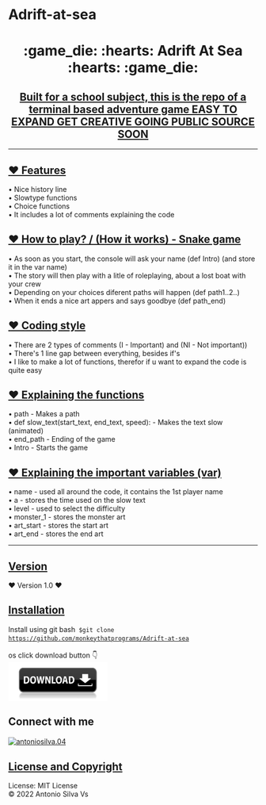 # Adrift-at-sea
<h1 align="center"><b>:game_die:	:hearts: Adrift At Sea :hearts: :game_die:	<br>
 </b></h1>
<h2 align="center"><u><b>Built for a school subject, this is the repo of a terminal based adventure game  EASY TO EXPAND GET CREATIVE GOING PUBLIC SOURCE SOON </u></b></h3>


----------------------------

  <p>
    <h2><u><b> ♥️ Features </u></b> </h2>
    &bull; Nice history line <br>
    &bull; Slowtype functions <br>
    &bull; Choice functions <br>
    &bull; It includes a lot of comments explaining the code <br>
 </p>
 
 <p>
   <h2><u><b> ♥️ How to play? / (How it works) - Snake game </b></u></h3> 
   &bull; As soon as you start, the console will ask your name (def Intro) (and store it in the var name) <br>
   &bull; The story will then play with a litle of roleplaying, about a lost boat with your crew <br>
   &bull; Depending on your choices diferent paths will happen (def path1..2..) <br>
   &bull; When it ends a nice art appers and says goodbye (def path_end) <br>
   

  </p>
  
   <p>
   <h2><u><b> ♥️ Coding style </b></u></h3> 
   &bull; There are 2 types of comments (I - Important) and (NI - Not important)) <br>
   &bull; There's 1 line gap between everything, besides if's <br>
   &bull; I like to make a lot of functions, therefor if u want to expand the code is quite easy <br>
  

   <h2><u><b> ♥️ Explaining the functions </b></u></h3> 
   &bull; path - Makes a path <br>  
   &bull; def slow_text(start_text, end_text, speed): - Makes the text slow (animated) <br>
   &bull; end_path - Ending of the game <br>  
   &bull; Intro - Starts the game <br>  

   <h2><u><b> ♥️ Explaining the important variables (var) </b></u></h3> 
   &bull; name - used all around the code, it contains the 1st player name <br>
   &bull; a - stores the time used on the slow text <br>
   &bull; level - used to select the difficulty <br>
   &bull; monster_1 - stores the monster art <br>
   &bull; art_start - stores the start art <br>
   &bull; art_end - stores the end art <br>





  </p>
  
 ----------------------------

 <h2 align='left'><u><b>Version</u></b></h2>
 ♥️ Version 1.0 ♥️
 
 <h2><u><b>Installation</u></b></h2>
 
 Install using git bash<code> $git clone https://github.com/monkeythatprograms/Adrift-at-sea </code><br>
 os click download button 👇 <br>
 <a href="https://github.com/monkeythatprograms/pythontic/raw/main/Finished3Game-consule.exe" target="blank"><img align="center" src="https://github.com/Akshay-Vs/resources/blob/main/src/download_bt.png" alt="blank" height="78" width="200" /></a>
 
<h2 align="left"><b>Connect with me</b></h4>
<p align="left">
<a href="https://www.instagram.com/antoniosilva.04" target="blank"><img align="center" src="https://raw.githubusercontent.com/rahuldkjain/github-profile-readme-generator/master/src/images/icons/Social/instagram.svg" alt="antoniosilva.04" height="30" width="40" /></a>
</p>
 
<h2 align='left'><u><b>License and Copyright</b></u></h2>
License: MIT License<br>
&#169; 2022 Antonio Silva Vs
